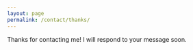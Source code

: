 ```yaml
---
layout: page
permalink: /contact/thanks/
---
```


Thanks for contacting me!  I will respond to your message soon.

